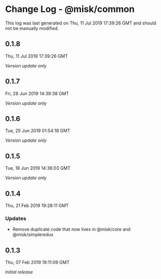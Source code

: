 # Change Log - @misk/common

This log was last generated on Thu, 11 Jul 2019 17:39:26 GMT and should not be manually modified.

## 0.1.8

Thu, 11 Jul 2019 17:39:26 GMT

_Version update only_

## 0.1.7

Fri, 28 Jun 2019 14:39:38 GMT

_Version update only_

## 0.1.6

Tue, 25 Jun 2019 01:54:18 GMT

_Version update only_

## 0.1.5

Tue, 18 Jun 2019 14:36:03 GMT

_Version update only_

## 0.1.4

Thu, 21 Feb 2019 19:28:11 GMT

### Updates

- Remove duplicate code that now lives in @misk/core and @misk/simpleredux

## 0.1.3

Thu, 07 Feb 2019 19:11:09 GMT

_Initial release_
